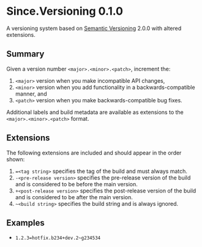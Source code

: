 # Since.Versioning 0.1.0

A versioning system based on [Semantic Versioning](http://semver.org/) 2.0.0 with altered extensions.

## Summary

Given a version number `<major>.<minor>.<patch>`, increment the:

1. `<major>` version when you make incompatible API changes,
2. `<minor>` version when you add functionality in a backwards-compatible manner, and
3. `<patch>` version when you make backwards-compatible bug fixes.

Additional labels and build metadata are available as extensions to the `<major>.<minor>.<patch>` format.

## Extensions

The following extensions are included and should appear in the order shown:

1. `=<tag string>` specifies the tag of the build and must always match.
2. `-<pre-release version>` specifies the pre-release version of the build and is considered to be before the main version.
3. `+<post-release version>` specifies the post-release version of the build and is considered to be after the main version.
4. `~<build string>` specifies the build string and is always ignored.

## Examples

* `1.2.3=hotfix.b234+dev.2~g234534`
